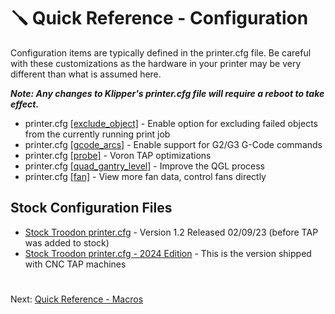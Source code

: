 # 🪛 Quick Reference - Configuration
Configuration items are typically defined in the printer.cfg file. Be careful with these customizations as the hardware in your printer may be very different than what is assumed here. 

***Note: Any changes to Klipper's printer.cfg file will require a reboot to take effect.***

- printer.cfg [[exclude_object]](https://github.com/500Foods/WelcomeToTroodon/blob/main/configs/exclude_object.md) - Enable option for excluding failed objects from the currently running print job
- printer.cfg [[gcode_arcs]](https://github.com/500Foods/WelcomeToTroodon/blob/main/configs/gcode_arcs.md) - Enable support for G2/G3 G-Code commands
- printer.cfg [[probe]](https://github.com/500Foods/WelcomeToTroodon/blob/main/configs/probe.md) - Voron TAP optimizations
- printer.cfg [[quad_gantry_level]](https://github.com/500Foods/WelcomeToTroodon/blob/main/configs/qgl.md) - Improve the QGL process
- printer.cfg [[fan]](https://github.com/500Foods/WelcomeToTroodon/blob/main/configs/fans.md) - View more fan data, control fans directly

## Stock Configuration Files
- [Stock Troodon printer.cfg](https://github.com/YGK3D/Troodon-2-Klipper/blob/main/Troodon2-Klipper-YGK3D-v1_2-printer.cfg) - Version 1.2 Released 02/09/23 (before TAP was added to stock)
- [Stock Troodon printer.cfg - 2024 Edition](https://github.com/500Foods/WelcomeToTroodon/blob/main/docs/original%20troodon%202.0%20pro%20with%20tap%20printer.cfg) - This is the version shipped with CNC TAP machines
#
Next: [Quick Reference - Macros](https://github.com/500Foods/WelcomeToTroodon/blob/main/docs/macros.md)
